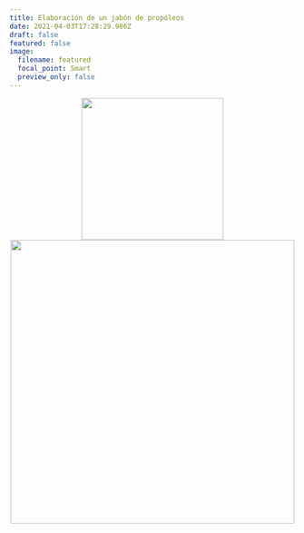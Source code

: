 ```yaml
---
title: Elaboración de un jabón de propóleos
date: 2021-04-03T17:28:29.986Z
draft: false
featured: false
image:
  filename: featured
  focal_point: Smart
  preview_only: false
---
```

<center>
<img src="https://drive.google.com/uc?export=view&id=19-9eDMJA_RD_y0ASZ5u-awAx9ngq6D1M" width="250">
</center>

<center>
<img src="https://drive.google.com/uc?export=view&id=1zdULfQwRXW5YOs0pcML-LvaGOPhoTIsp" width="500">
</center>